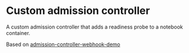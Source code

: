 # Custom admission controller

A custom admission controller that adds a readiness probe to a notebook container.

Based on [admission-controller-webhook-demo](https://github.com/stackrox/admission-controller-webhook-demo)

